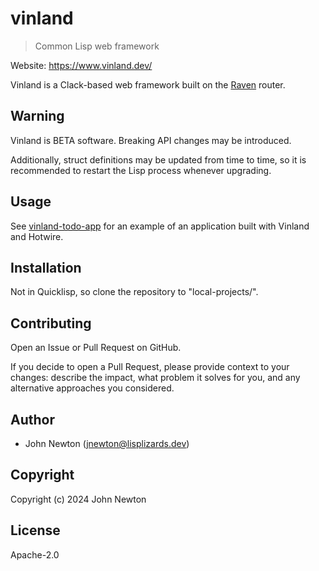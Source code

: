 # vinland

> Common Lisp web framework

Website: https://www.vinland.dev/

Vinland is a Clack-based web framework built on the [Raven](https://github.com/lisplizards/raven) router.

## Warning

Vinland is BETA software. Breaking API changes may be introduced.

Additionally, struct definitions may be updated from time to time, so it is recommended to restart the Lisp process whenever upgrading.

## Usage

See [vinland-todo-app](https://github.com/lisplizards/vinland-todo-app) for an example of an application built with Vinland and Hotwire.

## Installation

Not in Quicklisp, so clone the repository to "local-projects/".

## Contributing

Open an Issue or Pull Request on GitHub.

If you decide to open a Pull Request, please provide context to your changes: describe the impact, what problem it solves for you, and any alternative approaches you considered.

## Author

* John Newton (<a href="mailto:jnewton@lisplizards.dev">jnewton@lisplizards.dev</a>)

## Copyright

Copyright (c) 2024 John Newton

## License

Apache-2.0
